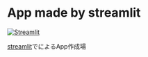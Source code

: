 # App made by streamlit

[![Streamlit][streamlit-shield]][streamlit-url]

[streamlit][streamlit-url]でによるApp作成場

<!-- link -->
[streamlit-shield]: https://img.shields.io/badge/streamlit-551111?style=for-the-badge&logo=streamlit
[streamlit-url]: https://streamlit.io/